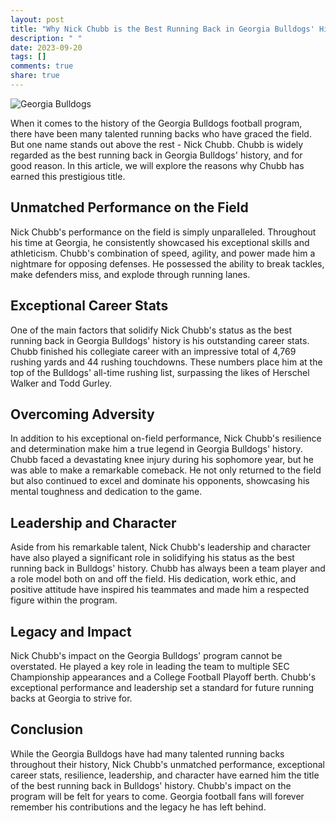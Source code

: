 ```yaml
---
layout: post
title: "Why Nick Chubb is the Best Running Back in Georgia Bulldogs' History"
description: " "
date: 2023-09-20
tags: []
comments: true
share: true
---
```


![Georgia Bulldogs](https://source.unsplash.com/1600x900/?georgia-bulldogs)

When it comes to the history of the Georgia Bulldogs football program, there have been many talented running backs who have graced the field. But one name stands out above the rest - Nick Chubb. Chubb is widely regarded as the best running back in Georgia Bulldogs' history, and for good reason. In this article, we will explore the reasons why Chubb has earned this prestigious title.

## Unmatched Performance on the Field
Nick Chubb's performance on the field is simply unparalleled. Throughout his time at Georgia, he consistently showcased his exceptional skills and athleticism. Chubb's combination of speed, agility, and power made him a nightmare for opposing defenses. He possessed the ability to break tackles, make defenders miss, and explode through running lanes.

## Exceptional Career Stats
One of the main factors that solidify Nick Chubb's status as the best running back in Georgia Bulldogs' history is his outstanding career stats. Chubb finished his collegiate career with an impressive total of 4,769 rushing yards and 44 rushing touchdowns. These numbers place him at the top of the Bulldogs' all-time rushing list, surpassing the likes of Herschel Walker and Todd Gurley.

## Overcoming Adversity
In addition to his exceptional on-field performance, Nick Chubb's resilience and determination make him a true legend in Georgia Bulldogs' history. Chubb faced a devastating knee injury during his sophomore year, but he was able to make a remarkable comeback. He not only returned to the field but also continued to excel and dominate his opponents, showcasing his mental toughness and dedication to the game.

## Leadership and Character
Aside from his remarkable talent, Nick Chubb's leadership and character have also played a significant role in solidifying his status as the best running back in Bulldogs' history. Chubb has always been a team player and a role model both on and off the field. His dedication, work ethic, and positive attitude have inspired his teammates and made him a respected figure within the program.

## Legacy and Impact
Nick Chubb's impact on the Georgia Bulldogs' program cannot be overstated. He played a key role in leading the team to multiple SEC Championship appearances and a College Football Playoff berth. Chubb's exceptional performance and leadership set a standard for future running backs at Georgia to strive for.

## Conclusion
While the Georgia Bulldogs have had many talented running backs throughout their history, Nick Chubb's unmatched performance, exceptional career stats, resilience, leadership, and character have earned him the title of the best running back in Bulldogs' history. Chubb's impact on the program will be felt for years to come. Georgia football fans will forever remember his contributions and the legacy he has left behind.